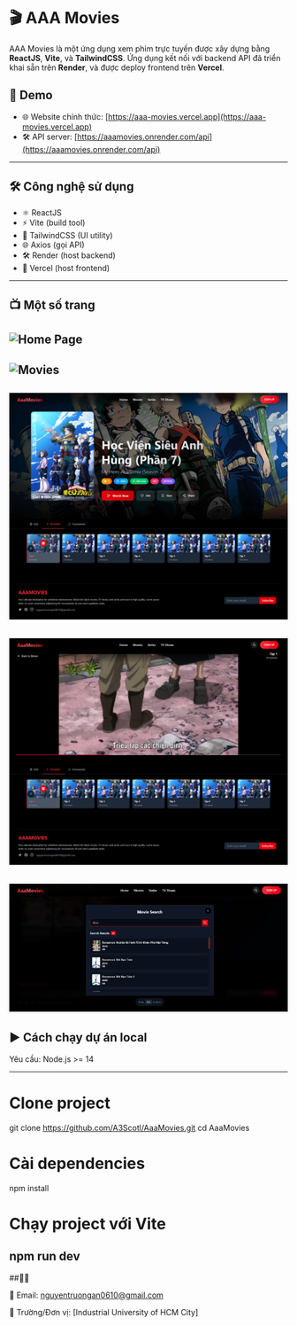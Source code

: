 # 🎬 AAA Movies

AAA Movies là một ứng dụng xem phim trực tuyến được xây dựng bằng **ReactJS**, **Vite**, và **TailwindCSS**. Ứng dụng kết nối với backend API đã triển khai sẵn trên **Render**, và được deploy frontend trên **Vercel**.

## 🚀 Demo

- 🌐 Website chính thức: [https://aaa-movies.vercel.app](https://aaa-movies.vercel.app)
- 🛠️ API server: [https://aaamovies.onrender.com/api](https://aaamovies.onrender.com/api)

---

## 🛠️ Công nghệ sử dụng

- ⚛️ ReactJS
- ⚡ Vite (build tool)
- 💨 TailwindCSS (UI utility)
- 🌐 Axios (gọi API)
- 🛠 Render (host backend)
- 🚀 Vercel (host frontend)

---
## 📺 Một số trang
![Home Page](./screenshots/home-page.png)
---
![Movies](./screenshots/all-movie-page.png)
---
![Movie Detail](./screenshots/detail-page.png)
---
![Play Page](./screenshots/play-page.png)
---
![Search Movies](./screenshots/search.png)
---
 
## ▶️ Cách chạy dự án local

Yêu cầu: Node.js >= 14

---
# Clone project
git clone https://github.com/A3Scotl/AaaMovies.git
cd AaaMovies

# Cài dependencies
npm install

# Chạy project với Vite
npm run dev
---
##🧑‍💻 

📧 Email: nguyentruongan0610@gmail.com

🏫 Trường/Đơn vị: [Industrial University of HCM City]


